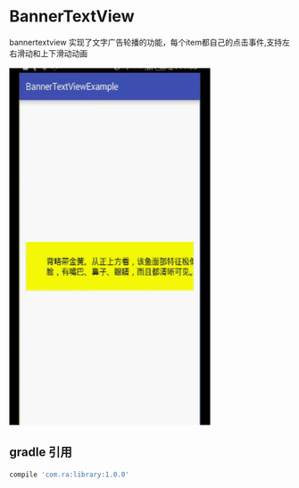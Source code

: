 # BannerTextView
bannertextview
实现了文字广告轮播的功能，每个item都自己的点击事件,支持左右滑动和上下滑动动画
<br>
<br>
<img src="bannertextview.gif"/>

gradle 引用
---------
```gradle
compile 'com.ra:library:1.0.0'
```
